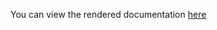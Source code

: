 You can view the rendered documentation
[here](https://htmlpreview.github.io/?https://github.com/civboot/civlua/main/experiment/tso/README.html)
